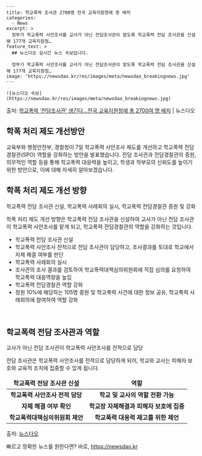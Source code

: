     ---
    title: 학교폭력 조사관 2700명 전국 교육지원청에 총 배치
    categories:
      - News
    excerpt: >
      정부가 학교폭력 사안조사를 교사가 아닌 전담조사관이 맡도록 학교폭력 전담 조사관을 신설해 177개 교육지원청…
    feature_text: >
      ## 뉴스다오 실시간 뉴스 속보입니다.
    
      정부가 학교폭력 사안조사를 교사가 아닌 전담조사관이 맡도록 학교폭력 전담 조사관을 신설해 177개 교육지원청…
    image: 'https://newsdao.kr/res/images/meta/newsdao_breakingnews.jpg'
    ---
    
    ![뉴스다오 속보](https://newsdao.kr/res/images/meta/newsdao_breakingnews.jpg)

<p>출처: <a href="https://newsdao.kr/2752" rel="dofollow">학교폭력 ‘전담조사관’ 생긴다…전국 교육지원청에 총 2700여 명 배치</a> | 뉴스다오</p>

<h2 data-ke-size="size26">학폭 처리 제도 개선방안</h2>
교육부와 행정안전부, 경찰청이 7일 학교폭력 사안조사 제도를 개선하고 학교폭력 전담경찰관(SPO) 역할을 강화하는 방안을 발표했습니다. 전담 조사관과 전담경찰관의 증원, 의무적인 역할 등을 통해 학교폭력 대응력을 높이고, 학생과 학부모의 신뢰도를 높이기 위한 방안으로, 이에 대해 자세히 알아보겠습니다.

<p data-ke-size="size16"></p>

<h2 data-ke-size="size24">학폭 처리 제도 개선 방향</h2>
<p data-ke-size="size16">학교폭력 전담 조사관 신설, 학교폭력 사례회의 실시, 학교폭력 전담경찰관 증원 및 강화</p>

학폭 처리 제도 개선 방향은 학교폭력 전담 조사관을 신설하여 교사가 아닌 전담 조사관이 학교폭력 사안조사를 맡게 되고, 학교폭력 전담경찰관의 역할을 강화하는 것입니다. 

<ul>
  <li>학교폭력 전담 조사관 신설</li>
  <li>학교폭력 사안조사 전적으로 전담 조사관이 담당하고, 조사결과를 토대로 학교에서 자체 해결 여부를 판단</li>
  <li>학교폭력 사례회의 실시</li>
  <li>조사관의 조사 결과를 검토하여 학교폭력대책심의위원회에 직접 심의를 요청하여 학교폭력 대응역량을 높임</li>
  <li>학교폭력 전담경찰관 역할 강화</li>
  <li>정원 10%에 해당하는 105명 증원 및 학교폭력 사건에 대한 정보 공유, 학교폭력 사례회의에 참여하여 역할 강화</li>
</ul>

<p data-ke-size="size16">&nbsp;</p>

<h2 data-ke-size="size24">학교폭력 전담 조사관과 역할</h2>
<p data-ke-size="size16">교사가 아닌 전담 조사관이 학교폭력 사안조사를 전적으로 담당</p>

전담 조사관은 학교폭력 사안조사를 전적으로 담당하게 되어, 학교와 교사는 피해자 보호와 교육적 조치에 집중할 수 있게 됩니다. 

<table>
<thead>
<tr>
<td style="text-align: center; height: 17px;"><b>학교폭력 전담 조사관 신설</b></td>
<td style="text-align: center; height: 17px;"><b>역할</b></td>
</tr>
</thead>
<tbody>
<tr>
<td style="text-align: center; height: 17px;"><b>학교폭력 사안조사 전적 담당</b></td>
<td style="text-align: center; height: 17px;"><b>학교 및 교사의 역할 전환 가능</b></td>
</tr>
<tr>
<td style="text-align: center; height: 17px;"><b>자체 해결 여부 확인</b></td>
<td style="text-align: center; height: 17px;"><b>학교장 자체해결과 피해자 보호에 집중</b></td>
</tr>
<tr>
<td style="text-align: center; height: 17px;"><b>학교폭력대책심의위원회 제안</b></td>
<td style="text-align: center; height: 17px;"><b>학교폭력 대응력 제고를 위한 제언</b></td>
</tr>
</tbody>
</table>
  
<p>
  출처: <a href="https://newsdao.kr/2752">뉴스다오</a>
</p>
 

빠르고 정확한 뉴스를 원한다면? 바로, <a href="https://newsdao.kr" rel="dofollow">https://newsdao.kr</a>


    
